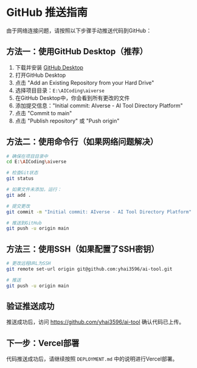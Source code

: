 # GitHub 推送指南

由于网络连接问题，请按照以下步骤手动推送代码到GitHub：

## 方法一：使用GitHub Desktop（推荐）

1. 下载并安装 [GitHub Desktop](https://desktop.github.com/)
2. 打开GitHub Desktop
3. 点击 "Add an Existing Repository from your Hard Drive"
4. 选择项目目录：`E:\AICoding\aiverse`
5. 在GitHub Desktop中，你会看到所有更改的文件
6. 添加提交信息："Initial commit: AIverse - AI Tool Directory Platform"
7. 点击 "Commit to main"
8. 点击 "Publish repository" 或 "Push origin"

## 方法二：使用命令行（如果网络问题解决）

```bash
# 确保在项目目录中
cd E:\AICoding\aiverse

# 检查Git状态
git status

# 如果文件未添加，运行：
git add .

# 提交更改
git commit -m "Initial commit: AIverse - AI Tool Directory Platform"

# 推送到GitHub
git push -u origin main
```

## 方法三：使用SSH（如果配置了SSH密钥）

```bash
# 更改远程URL为SSH
git remote set-url origin git@github.com:yhai3596/ai-tool.git

# 推送
git push -u origin main
```

## 验证推送成功

推送成功后，访问 https://github.com/yhai3596/ai-tool 确认代码已上传。

## 下一步：Vercel部署

代码推送成功后，请继续按照 `DEPLOYMENT.md` 中的说明进行Vercel部署。